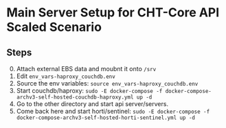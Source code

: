 # Main Server Setup for CHT-Core API Scaled Scenario

## Steps

0. Attach external EBS data and moubnt it onto `/srv`
1. Edit `env_vars-haproxy_couchdb.env`
2. Source the env variables: `source env_vars-haproxy_couchdb.env`
3. Start couchdb/haproxy: `sudo -E docker-compose -f docker-compose-archv3-self-hosted-couchdb-haproxy.yml up -d`
4. Go to the other directory and start api server/servers.
5. Come back here and start horti/sentinel: `sudo -E docker-compose -f docker-compose-archv3-self-hosted-horti-sentinel.yml up -d`

